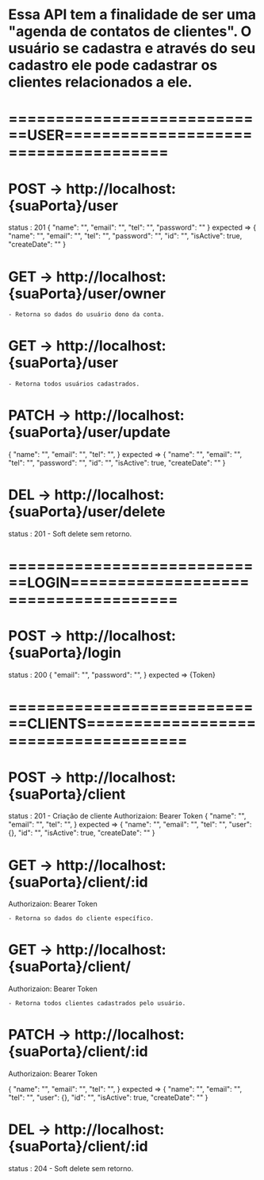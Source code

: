# Essa API tem a finalidade de ser uma "agenda de contatos de clientes". O usuário se cadastra e através do seu cadastro ele pode cadastrar os clientes relacionados a ele.


# ============================USER=====================================
# POST -> http://localhost:{suaPorta}/user
status : 201
   {
	"name": "",
	"email": "",
	"tel": "",
	"password": ""
}
		expected => {
			"name": "",
			"email": "",
			"tel": "",
			"password": "",
			"id": "",
			"isActive": true,
			"createDate": ""
		}
# GET -> http://localhost:{suaPorta}/user/owner

    - Retorna so dados do usuário dono da conta.

# GET -> http://localhost:{suaPorta}/user
    - Retorna todos usuários cadastrados.

# PATCH -> http://localhost:{suaPorta}/user/update
   {
	"name": "",
	"email": "",
	"tel": "",
    }
		expected => {
			"name": "",
			"email": "",
			"tel": "",
			"password": "",
			"id": "",
			"isActive": true,
			"createDate": ""
		}
# DEL -> http://localhost:{suaPorta}/user/delete
status : 201
    - Soft delete sem retorno.

# ============================LOGIN=====================================

# POST -> http://localhost:{suaPorta}/login
status : 200
 	{
	"email": "",
	"password": "",
    }
		expected => {Token}

# ============================CLIENTS=====================================

# POST -> http://localhost:{suaPorta}/client
status : 201
	- Criação de cliente
   Authorizaion: Bearer Token
   {
	"name": "",
	"email": "",
	"tel": "",
    }
		expected => {
			"name": "",
			"email": "",
			"tel": "",
			"user": {},
			"id": "",
			"isActive": true,
			"createDate": ""
			}
# GET -> http://localhost:{suaPorta}/client/:id
   Authorizaion: Bearer Token

    - Retorna so dados do cliente específico.

# GET -> http://localhost:{suaPorta}/client/
   Authorizaion: Bearer Token

    - Retorna todos clientes cadastrados pelo usuário.

# PATCH -> http://localhost:{suaPorta}/client/:id
   Authorizaion: Bearer Token

   {
	"name": "",
	"email": "",
	"tel": "",
    }
		expected => {
			"name": "",
			"email": "",
			"tel": "",
			"user": {},
			"id": "",
			"isActive": true,
			"createDate": ""
			}

# DEL -> http://localhost:{suaPorta}/client/:id
status : 204
    - Soft delete sem retorno.